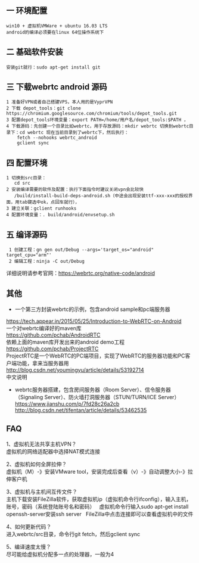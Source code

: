 ## 一 环境配置
```
win10 + 虚拟机VMWare + ubuntu 16.03 LTS  
android的编译必须要在linux 64位操作系统下
```

## 二 基础软件安装
    安装git就行：sudo apt-get install git

## 三 下载webrtc android 源码
```
1 准备好VPN或者自己搭建VPS，本人用的是VyprVPN
2 下载 depot_tools：git clone https://chromium.googlesource.com/chromium/tools/depot_tools.git
3 配置depot_tools环境变量：export PATH=/home/用户名/depot_tools:$PATH ，
4 下载源码：先创建一个目录比如webrtc，用于存放源码：mkdir webrtc 切换到webrtc目录下：cd webrtc 现在当前目录到了webrtc下，然后执行：
	fetch --nohooks webrtc_android
	gclient sync
```
## 四 配置环境
```
1 切换到src目录：
   cd src
2 安装编译需要的软件及配置：执行下面指令时建议关闭vpn会比较快
   /build/install-build-deps-android.sh（中途会出现安装ttf-xxx-xxx的授权界面，用tab键选中ok，点回车就行），
3 建立关联：gclient runhooks
4 配置环境变量：. build/android/envsetup.sh
```
## 五 编译源码
     1 创建工程：gn gen out/Debug --args='target_os="android" target_cpu="arm"'
     2 编辑工程：ninja -C out/Debug


详细说明请参考官网：https://webrtc.org/native-code/android

## 其他

* 一个第三方封装webrtc的示例，包含android sample和pc端服务器

https://tech.appear.in/2015/05/25/Introduction-to-WebRTC-on-Android</br>
一个对webrtc编译好的maven库</br>
https://github.com/pchab/AndroidRTC</br>
依赖上面的maven库开发出来的android demo工程</br>
https://github.com/pchab/ProjectRTC</br>
ProjectRTC是一个WebRTC的PC端项目，实现了WebRTC的服务器功能和PC客户端功能，拿来当服务器用</br>
http://blog.csdn.net/youmingyu/article/details/53192714</br>
中文说明

* webrtc服务器搭建，包含房间服务器（Room Server）、信令服务器（Signaling Server）、防火墙打洞服务器（STUN/TURN/ICE Server）
https://www.jianshu.com/p/7fd28c26a2cb</br>
http://blog.csdn.net/tifentan/article/details/53462535

## FAQ

1、虚拟机无法共享主机VPN？</br>
虚拟机的网络适配器中选择NAT模式连接

2、虚拟机如何全屏拉伸？</br>
虚拟机（M）-》安装VMware tool，安装完成后查看（v）-》自动调整大小-》拉伸客户机

3、虚拟机与主机间互传文件？</br>
主机下载安装FileZilla软件，获取虚拟机ip（虚拟机命令行ifconfig），输入主机，账号，密码（系统登陆账号名和密码）
   虚拟机命令行输入sudo apt-get install openssh-server安装ssh server
   FileZilla中点击连接即可以查看虚拟机中的文件
   
4、如何更新代码？</br>
进入webrtc/src目录，命令行git fetch，然后gclient sync

5、编译速度太慢？</br>
尽可能给虚拟机分配多一点的处理器，一般为4
